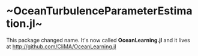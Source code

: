 # ~OceanTurbulenceParameterEstimation.jl~

This package changed name. It's now called **OceanLearning.jl** and it lives at http://github.com/CliMA/OceanLearning.jl
